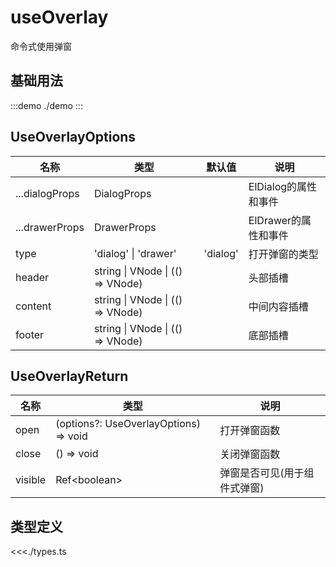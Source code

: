 # useOverlay

命令式使用弹窗

## 基础用法

:::demo
./demo
:::

## UseOverlayOptions

| 名称           | 类型                             | 默认值   | 说明                 |
| -------------- | -------------------------------- | -------- | -------------------- |
| ...dialogProps | DialogProps                      |          | ElDialog的属性和事件 |
| ...drawerProps | DrawerProps                      |          | ElDrawer的属性和事件 |
| type           | 'dialog' \| 'drawer'             | 'dialog' | 打开弹窗的类型       |
| header         | string \| VNode \| (() => VNode) |          | 头部插槽             |
| content        | string \| VNode \| (() => VNode) |          | 中间内容插槽         |
| footer         | string \| VNode \| (() => VNode) |          | 底部插槽             |

## UseOverlayReturn

| 名称    | 类型                                  | 说明                     |
| ------- | ------------------------------------- | ------------------------ |
| open    | (options?: UseOverlayOptions) => void | 打开弹窗函数             |
| close   | () => void                            | 关闭弹窗函数             |
| visible | Ref\<boolean>                         | 弹窗是否可见(用于组件式弹窗) |

## 类型定义

<<<./types.ts
